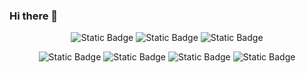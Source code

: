 ### Hi there 👋

<!--
**Tricrepe/Tricrepe** is a ✨ _special_ ✨ repository because its `README.md` (this file) appears on your GitHub profile.

Here are some ideas to get you started:

- 🔭 I’m currently working on ...
- 🌱 I’m currently learning ...
- 👯 I’m looking to collaborate on ...
- 🤔 I’m looking for help with ...
- 💬 Ask me about ...
- 📫 How to reach me: ...
- 😄 Pronouns: ...
- ⚡ Fun fact: ...
-->

<div align="center">

![Static Badge](https://img.shields.io/badge/chrome-113+-green)
![Static Badge](https://img.shields.io/badge/pnpm-8.2.0-8A2BE2)
![Static Badge](https://img.shields.io/badge/vite-4.3.2-blue)

![Static Badge](https://img.shields.io/badge/typescript-5.0.4-orange)
![Static Badge](https://img.shields.io/badge/wgpu--matrix-2.5.0-orange)
![Static Badge](https://img.shields.io/badge/dat.gui-0.7.9-orange)
![Static Badge](https://img.shields.io/badge/midjourney-5.2-red)
